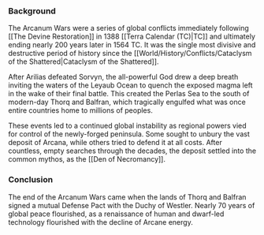 ### Background
The Arcanum Wars were a series of global conflicts immediately following [[The Devine Restoration]] in 1388 [[Terra Calendar (TC)|TC]] and ultimately ending nearly 200 years later in 1564 TC. It was the single most divisive and destructive period of history since the [[World/History/Conflicts/Cataclysm of the Shattered|Cataclysm of the Shattered]].

After Arilias defeated Sorvyn, the all-powerful God drew a deep breath inviting the waters of the Leyaub Ocean to quench the exposed magma left in the wake of their final battle. This created the Perlas Sea to the south of modern-day Thorq and Balfran, which tragically engulfed what was once entire countries home to millions of peoples.

These events led to a continued global instability as regional powers vied for control of the newly-forged peninsula. Some sought to unbury the vast deposit of Arcana, while others tried to defend it at all costs. After countless, empty searches through the decades, the deposit settled into the common mythos, as the [[Den of Necromancy]].

### Conclusion
The end of the Arcanum Wars came when the lands of Thorq and Balfran signed a mutual Defense Pact with the Duchy of Westler. Nearly 70 years of global peace flourished, as a renaissance of human and dwarf-led technology flourished with the decline of Arcane energy.